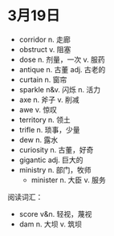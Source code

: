 # 3月19日

- corridor n. 走廊
- obstruct v. 阻塞
- dose n. 剂量，一次 v. 服药
- antique n. 古董 adj. 古老的
- curtain n. 窗帘
- sparkle n&v. 闪烁 n. 活力
- axe n. 斧子 v. 削减
- awe v. 惊叹
- territory n. 领土
- trifle n. 琐事，少量
- dew n. 露水
- curiosity n. 古董，好奇
- gigantic adj. 巨大的
- ministry n. 部门，牧师
  - minister n. 大臣 v. 服务

阅读词汇：

- score v&n. 轻视，蔑视
- dam n. 大坝 v. 筑坝

